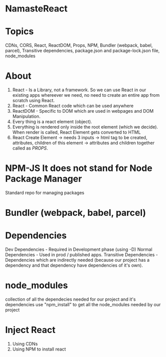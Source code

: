 # NamasteReact
# Topics
CDNs, CORS, React, ReactDOM, Props, NPM, Bundler (webpack, babel, parcel), Transitive dependencies, package.json and package-lock.json file, node_modules

# About
1. React - Is a Library, not a framework. So we can use React in our existing apps whereever we need, no need to create an entire app from scratch using React.
2. React - Common React code which can be used anywhere
3. ReactDOM - Specific to DOM which are used in webpages and DOM Manipulation.
4. Every thing is a react element (object).
5. Everything is rendered only inside the root element (which we decide). When render is called, React Element gets converted to HTML
6. React Create Element -> needs 3 inputs -> html tag to be created, attributes, children of this element -> attributes and children together called as *PROPS*.

# NPM-JS It does not stand for Node Package Manager
Standard repo for managing packages

# Bundler (webpack, babel, parcel)


# Dependencies
Dev Dependencies - Required in Development phase (using -D)
Normal Dependencies - Used in prod / published apps.
Transitive Dependencies - Dependencies which are indirectly needed (because our project has a dependency and that dependency have dependencies of it's own).

# node_modules
collection of all the dependecies needed for our project and it's dependencies
use "npm_install" to get all the node_modules needed by our project

# Inject React
1. Using CDNs
2. Using NPM to install react
